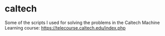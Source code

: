 caltech
=======

Some of the scripts I used for solving the problems in the Caltech Machine Learning course: https://telecourse.caltech.edu/index.php
